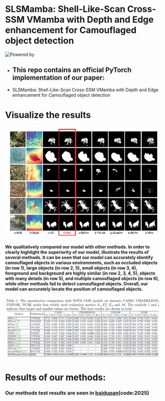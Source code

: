 # SLSMamba: Shell-Like-Scan Cross-SSM VMamba with Depth and Edge enhancement for Camouflaged object detection
![Powered by](https://img.shields.io/badge/Based_on-Pytorch-blue?logo=pytorch)
<br>
- ## This repo contains an official PyTorch implementation of our paper: <br>
- SLSMamba: Shell-Like-Scan Cross-SSM VMamba with Depth and Edge enhancement for Camouflaged object detection


# Visualize the results
![img](./figs/Comparison.png)
#### We qualitatively compared our model with other methods. In order to clearly highlight the superiority of our model, illustrats the results of several methods. It can be seen that our model can accurately identify camouflaged objects in various environments, such as occluded objects (in row 1), large objects (in row 2, 5), small objects (in row 3, 4), foreground and background are highly similar (in row 2, 3, 4, 5), objects with many details (in row 5), and multiple camouflaged objects (in row 6), while other methods fail to detect camouflaged objects. Overall, our model can accurately locate the position of camouflaged objects.

![img](./figs/Table1.png)


# Results of our methods:
### Our methods test results are seen in [baidupan](https://pan.baidu.com/s/11J6vnWjK6shUvBSrmWF5UA)(code:2025)
